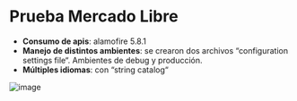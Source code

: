# Prueba Mercado Libre

- **Consumo de apis**: alamofire 5.8.1
- **Manejo de distintos ambientes**: se crearon dos archivos “configuration settings file“. Ambientes de debug y producción.
- **Múltiples idiomas**: con “string catalog“

![image](image.gif)
